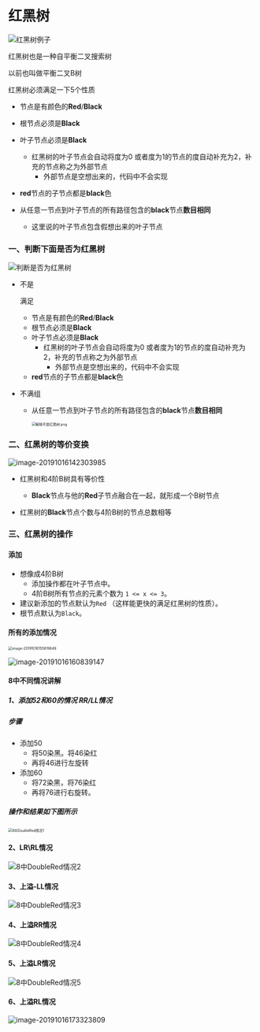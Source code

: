 # 红黑树

![红黑树例子](images/红黑树/红黑树例子.png)

红黑树也是一种自平衡二叉搜索树

以前也叫做平衡二叉B树

红黑树必须满足一下5个性质

* 节点是有颜色的**Red**/**Black**

* 根节点必须是**Black**

* 叶子节点必须是**Black** 
  * 红黑树的叶子节点会自动将度为0 或者度为1的节点的度自动补充为2，补充的节点称之为外部节点
    * 外部节点是空想出来的，代码中不会实现
  
* **red**节点的子节点都是**black**色

* 从任意一节点到叶子节点的所有路径包含的**black**节点**数目相同**

  * 这里说的叶子节点包含假想出来的叶子节点
  



### 一、判断下面是否为红黑树

![判断是否为红黑树](/Users/sharui/Desktop/knowledgeNotes/数据结构/06二叉树/images/红黑树/判断是否为红黑树.png)

  

* 不是

  满足

  - 节点是有颜色的**Red**/**Black**
  - 根节点必须是**Black**
  - 叶子节点必须是**Black** 
    - 红黑树的叶子节点会自动将度为0 或者度为1的节点的度自动补充为2，补充的节点称之为外部节点
      - 外部节点是空想出来的，代码中不会实现
  - **red**节点的子节点都是**black**色

* 不满组

  * 从任意一节点到叶子节点的所有路径包含的**black**节点**数目相同**
  
    <img src="images/红黑树/解释不是红黑树.png" alt="解释不是红黑树.png" style="zoom:50%;" />

### 二、红黑树的等价变换

![image-20191016142303985](images/红黑树/红黑树的等价变换.png)

* 红黑树和4阶B树具有等价性

  * **Black**节点与他的**Red**子节点融合在一起，就形成一个B树节点

* 红黑树的**Black**节点个数与4阶B树的节点总数相等

  

### 三、红黑树的操作

#### 添加

* 想像成4阶B树
  * 添加操作都在叶子节点中。
  * 4阶B树所有节点的元素个数为 `1 <= x <= 3`。
* 建议新添加的节点默认为`Red` （这样能更快的满足红黑树的性质）。
* 根节点默认为`Black`。

####  所有的添加情况

<img src="images/红黑树/添加时所有叶子节点情况.png" alt="image-20191016155819849" style="zoom: 50%;" />



![image-20191016160839147](images/红黑树/添加时情况1.png)



#### 8中不同情况讲解

##### 1、添加52和60的情况 RR/LL情况

##### 步骤

* 添加50
  * 将50染黑。将46染红
  * 再将46进行左旋转
* 添加60
  * 将72染黑，将76染红
  * 再将76进行右旋转。

##### 操作和结果如下图所示

<img src="images/红黑树/8中DoubleRed情况1.png" alt="8中DoubleRed情况1" style="zoom:50%;" />

#### 2、LR\RL情况

![8中DoubleRed情况2](images/红黑树/8中DoubleRed情况2.png)

#### 3、上溢-LL情况

![8中DoubleRed情况3](images/红黑树/8中DoubleRed情况3.png)

#### 4、上溢RR情况

![8中DoubleRed情况4](images/红黑树/8中DoubleRed情况4.png)

#### 5、上溢LR情况

![8中DoubleRed情况5](images/红黑树/8中DoubleRed情况5.png)

#### 6、上溢RL情况

![image-20191016173323809](images/红黑树/8中DoubleRed情况6.png)
